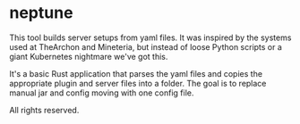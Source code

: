 # neptune

This tool builds server setups from yaml files. It was
inspired by the systems used at TheArchon and Mineteria,
but instead of loose Python scripts or a giant Kubernetes
nightmare we've got this.

It's a basic Rust application that parses the yaml files
and copies the appropriate plugin and server files into a
folder. The goal is to replace manual jar and config moving
with one config file.

All rights reserved.
